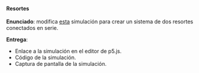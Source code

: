 #### Resortes

**Enunciado**: modifica [esta](https://editor.p5js.org/natureofcode/sketches/HZOUeCe9p) simulación para crear un sistema de dos resortes conectados en serie.


**Entrega**:    

- Enlace a la simulación en el editor de p5.js.
- Código de la simulación.
- Captura de pantalla de la simulación.